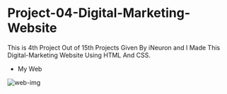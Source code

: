 # Project-04-Digital-Marketing-Website
This is 4th Project Out of 15th Projects Given By iNeuron and I Made This Digital-Marketing Website Using HTML And CSS.

- My Web

![web-img](https://user-images.githubusercontent.com/111434481/196050492-ef1dd652-67a3-4cff-af10-f67e426a89aa.png)
